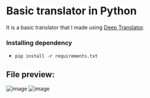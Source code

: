 # Basic translator in Python
It is a basic translator that I made using [Deep Translator](https://github.com/nidhaloff/deep-translator).

### Installing dependency
- ``pip install -r requirements.txt``

## File preview:
![image](https://user-images.githubusercontent.com/67561225/122451596-f7295c80-cf6d-11eb-86aa-b0f7850378b5.png)
![image](https://user-images.githubusercontent.com/67561225/122451634-001a2e00-cf6e-11eb-8509-dcd5d508c108.png)
